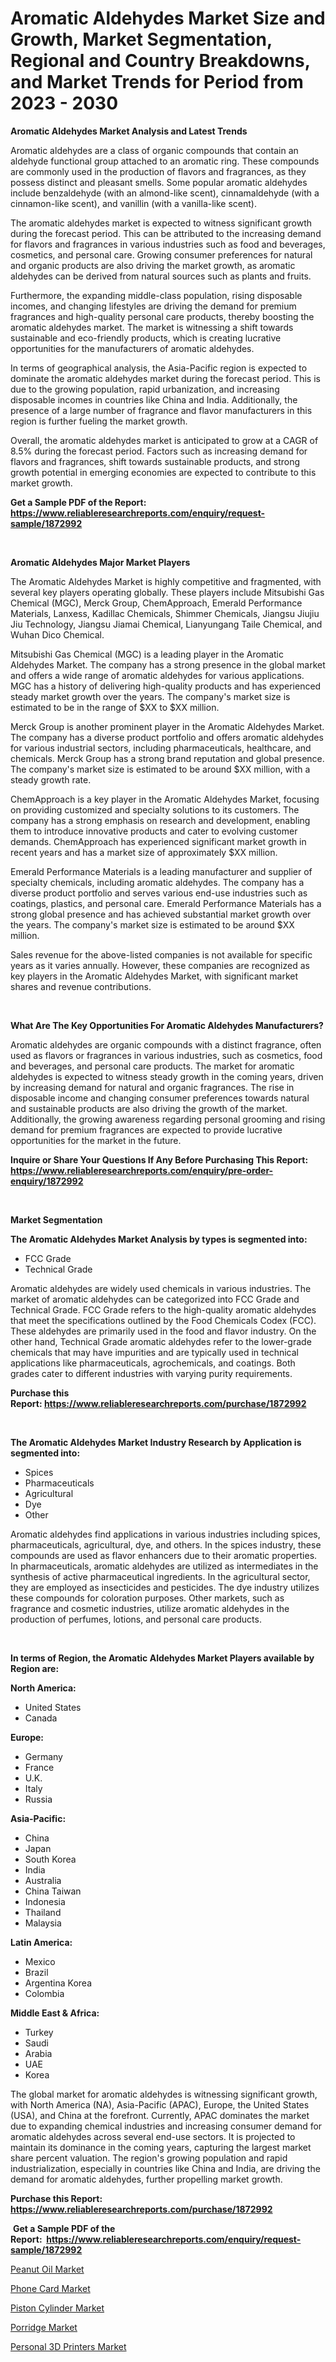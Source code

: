<p><h1>Aromatic Aldehydes Market Size and Growth, Market Segmentation, Regional and Country Breakdowns, and Market Trends for Period from 2023 -  2030</h1></p><p><strong>Aromatic Aldehydes Market Analysis and Latest Trends</strong></p>
<p><p>Aromatic aldehydes are a class of organic compounds that contain an aldehyde functional group attached to an aromatic ring. These compounds are commonly used in the production of flavors and fragrances, as they possess distinct and pleasant smells. Some popular aromatic aldehydes include benzaldehyde (with an almond-like scent), cinnamaldehyde (with a cinnamon-like scent), and vanillin (with a vanilla-like scent).</p><p>The aromatic aldehydes market is expected to witness significant growth during the forecast period. This can be attributed to the increasing demand for flavors and fragrances in various industries such as food and beverages, cosmetics, and personal care. Growing consumer preferences for natural and organic products are also driving the market growth, as aromatic aldehydes can be derived from natural sources such as plants and fruits.</p><p>Furthermore, the expanding middle-class population, rising disposable incomes, and changing lifestyles are driving the demand for premium fragrances and high-quality personal care products, thereby boosting the aromatic aldehydes market. The market is witnessing a shift towards sustainable and eco-friendly products, which is creating lucrative opportunities for the manufacturers of aromatic aldehydes.</p><p>In terms of geographical analysis, the Asia-Pacific region is expected to dominate the aromatic aldehydes market during the forecast period. This is due to the growing population, rapid urbanization, and increasing disposable incomes in countries like China and India. Additionally, the presence of a large number of fragrance and flavor manufacturers in this region is further fueling the market growth.</p><p>Overall, the aromatic aldehydes market is anticipated to grow at a CAGR of 8.5% during the forecast period. Factors such as increasing demand for flavors and fragrances, shift towards sustainable products, and strong growth potential in emerging economies are expected to contribute to this market growth.</p></p>
<p><strong>Get a Sample PDF of the Report:&nbsp; <a href="https://www.reliableresearchreports.com/enquiry/request-sample/1872992">https://www.reliableresearchreports.com/enquiry/request-sample/1872992</a></strong></p>
<p>&nbsp;</p>
<p><strong>Aromatic Aldehydes Major Market Players</strong></p>
<p><p>The Aromatic Aldehydes Market is highly competitive and fragmented, with several key players operating globally. These players include Mitsubishi Gas Chemical (MGC), Merck Group, ChemApproach, Emerald Performance Materials, Lanxess, Kadillac Chemicals, Shimmer Chemicals, Jiangsu Jiujiu Jiu Technology, Jiangsu Jiamai Chemical, Lianyungang Taile Chemical, and Wuhan Dico Chemical. </p><p>Mitsubishi Gas Chemical (MGC) is a leading player in the Aromatic Aldehydes Market. The company has a strong presence in the global market and offers a wide range of aromatic aldehydes for various applications. MGC has a history of delivering high-quality products and has experienced steady market growth over the years. The company's market size is estimated to be in the range of $XX to $XX million.</p><p>Merck Group is another prominent player in the Aromatic Aldehydes Market. The company has a diverse product portfolio and offers aromatic aldehydes for various industrial sectors, including pharmaceuticals, healthcare, and chemicals. Merck Group has a strong brand reputation and global presence. The company's market size is estimated to be around $XX million, with a steady growth rate.</p><p>ChemApproach is a key player in the Aromatic Aldehydes Market, focusing on providing customized and specialty solutions to its customers. The company has a strong emphasis on research and development, enabling them to introduce innovative products and cater to evolving customer demands. ChemApproach has experienced significant market growth in recent years and has a market size of approximately $XX million.</p><p>Emerald Performance Materials is a leading manufacturer and supplier of specialty chemicals, including aromatic aldehydes. The company has a diverse product portfolio and serves various end-use industries such as coatings, plastics, and personal care. Emerald Performance Materials has a strong global presence and has achieved substantial market growth over the years. The company's market size is estimated to be around $XX million.</p><p>Sales revenue for the above-listed companies is not available for specific years as it varies annually. However, these companies are recognized as key players in the Aromatic Aldehydes Market, with significant market shares and revenue contributions.</p></p>
<p>&nbsp;</p>
<p><strong>What Are The Key Opportunities For Aromatic Aldehydes Manufacturers?</strong></p>
<p><p>Aromatic aldehydes are organic compounds with a distinct fragrance, often used as flavors or fragrances in various industries, such as cosmetics, food and beverages, and personal care products. The market for aromatic aldehydes is expected to witness steady growth in the coming years, driven by increasing demand for natural and organic fragrances. The rise in disposable income and changing consumer preferences towards natural and sustainable products are also driving the growth of the market. Additionally, the growing awareness regarding personal grooming and rising demand for premium fragrances are expected to provide lucrative opportunities for the market in the future.</p></p>
<p><strong>Inquire or Share Your Questions If Any Before Purchasing This Report: <a href="https://www.reliableresearchreports.com/enquiry/pre-order-enquiry/1872992">https://www.reliableresearchreports.com/enquiry/pre-order-enquiry/1872992</a></strong></p>
<p>&nbsp;</p>
<p><strong>Market Segmentation</strong></p>
<p><strong>The Aromatic Aldehydes Market Analysis by types is segmented into:</strong></p>
<p><ul><li>FCC Grade</li><li>Technical Grade</li></ul></p>
<p><p>Aromatic aldehydes are widely used chemicals in various industries. The market of aromatic aldehydes can be categorized into FCC Grade and Technical Grade. FCC Grade refers to the high-quality aromatic aldehydes that meet the specifications outlined by the Food Chemicals Codex (FCC). These aldehydes are primarily used in the food and flavor industry. On the other hand, Technical Grade aromatic aldehydes refer to the lower-grade chemicals that may have impurities and are typically used in technical applications like pharmaceuticals, agrochemicals, and coatings. Both grades cater to different industries with varying purity requirements.</p></p>
<p><strong>Purchase this Report:&nbsp;<a href="https://www.reliableresearchreports.com/purchase/1872992">https://www.reliableresearchreports.com/purchase/1872992</a></strong></p>
<p>&nbsp;</p>
<p><strong>The Aromatic Aldehydes Market Industry Research by Application is segmented into:</strong></p>
<p><ul><li>Spices</li><li>Pharmaceuticals</li><li>Agricultural</li><li>Dye</li><li>Other</li></ul></p>
<p><p>Aromatic aldehydes find applications in various industries including spices, pharmaceuticals, agricultural, dye, and others. In the spices industry, these compounds are used as flavor enhancers due to their aromatic properties. In pharmaceuticals, aromatic aldehydes are utilized as intermediates in the synthesis of active pharmaceutical ingredients. In the agricultural sector, they are employed as insecticides and pesticides. The dye industry utilizes these compounds for coloration purposes. Other markets, such as fragrance and cosmetic industries, utilize aromatic aldehydes in the production of perfumes, lotions, and personal care products.</p></p>
<p>&nbsp;</p>
<p><strong>In terms of Region, the Aromatic Aldehydes Market Players available by Region are:</strong></p>
<p>
    <p> <strong> North America: </strong>
        <ul>
            <li>United States</li>
            <li>Canada</li>
        </ul>
        </p> 
    <p> <strong> Europe: </strong>
        <ul>
            <li>Germany</li>
            <li>France</li>
            <li>U.K.</li>
            <li>Italy</li>
            <li>Russia</li>
        </ul>
        </p> 
    <p> <strong> Asia-Pacific: </strong>
        <ul>
            <li>China</li>
            <li>Japan</li>
            <li>South Korea</li>
            <li>India</li>
            <li>Australia</li>
            <li>China Taiwan</li>
            <li>Indonesia</li>
            <li>Thailand</li>
            <li>Malaysia</li>
        </ul>
        </p> 
    <p> <strong> Latin America: </strong>
        <ul>
            <li>Mexico</li>
            <li>Brazil</li>
            <li>Argentina Korea</li>
            <li>Colombia</li>
        </ul>
        </p> 
    <p> <strong> Middle East & Africa: </strong>
        <ul>
            <li>Turkey</li>
            <li>Saudi</li>
            <li>Arabia</li>
            <li>UAE</li>
            <li>Korea</li>
        </ul>
    </p>
    </p>
<p><p>The global market for aromatic aldehydes is witnessing significant growth, with North America (NA), Asia-Pacific (APAC), Europe, the United States (USA), and China at the forefront. Currently, APAC dominates the market due to expanding chemical industries and increasing consumer demand for aromatic aldehydes across several end-use sectors. It is projected to maintain its dominance in the coming years, capturing the largest market share percent valuation. The region's growing population and rapid industrialization, especially in countries like China and India, are driving the demand for aromatic aldehydes, further propelling market growth.</p></p>
<p><strong>Purchase this Report: <a href="https://www.reliableresearchreports.com/purchase/1872992">https://www.reliableresearchreports.com/purchase/1872992</a></strong></p>
<p>&nbsp;<strong>Get a Sample PDF of the Report:&nbsp;&nbsp;<a href="https://www.reliableresearchreports.com/enquiry/request-sample/1872992">https://www.reliableresearchreports.com/enquiry/request-sample/1872992</a></strong></p>
<p><strong></strong></p>
<p><p><a href="https://medium.com/@marlonblick/peanut-oil-market-size-reveals-the-best-marketing-channels-in-global-industry-1667c5b02a52">Peanut Oil Market</a></p><p><a href="https://medium.com/@shivay151299/phone-card-market-trends-forecast-and-competitive-analysis-to-2030-080ddccea8aa">Phone Card Market</a></p><p><a href="https://medium.com/@heatherhall44/piston-cylinder-market-size-and-market-trends-complete-industry-overview-2023-to-2030-9cb58dcce476">Piston Cylinder Market</a></p><p><a href="https://medium.com/@yvettelesch/porridge-market-size-reveals-the-best-marketing-channels-in-global-industry-ea494ad6c929">Porridge Market</a></p><p><a href="https://medium.com/@yashreports27/personal-3d-printers-market-report-reveals-the-latest-trends-and-growth-opportunities-of-this-0e7d07f78cf5">Personal 3D Printers Market</a></p></p>
